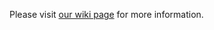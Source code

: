 Please visit [our wiki page](https://github.com/carologistics/rcll_simulation_webots/wiki) for more information.
